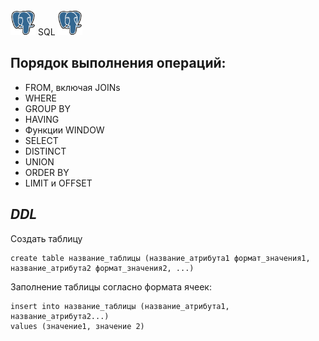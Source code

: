 <div>
  <img src="https://github.com/devicons/devicon/blob/master/icons/postgresql/postgresql-original.svg" width="40px"/>
  SQL
  <img src="https://github.com/devicons/devicon/blob/master/icons/postgresql/postgresql-original.svg" width="40px"/>
</div>                                                                                                                             
                                                   
## Порядок выполнения операций:

- FROM, включая JOINs
- WHERE
- GROUP BY
- HAVING
- Функции WINDOW
- SELECT
- DISTINCT
- UNION
- ORDER BY
- LIMIT и OFFSET
                                                                          
## _DDL_
Создать таблицу
```
create table название_таблицы (название_атрибута1 формат_значения1, название_атрибута2 формат_значения2, ...)
```
Заполнение таблицы согласно формата ячеек:
```
insert into название_таблицы (название_атрибута1, название_атрибута2...)
values (значение1, значение 2)
```
